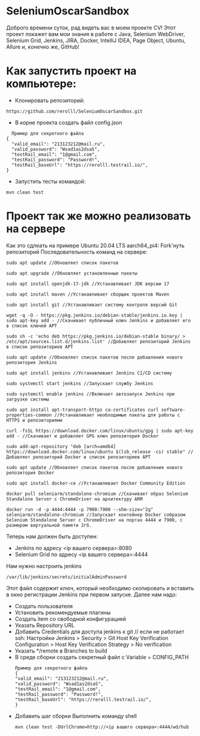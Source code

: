 # SeleniumOscarSandbox
Доброго времени суток, рад видеть вас в моем проекте CV!
Этот проект покажет вам мои знания в работе с Java, Selenium WebDriver, Selenium Grid, Jenkins, JIRA, Docker, IntelliJ IDEA, Page Object, Ubuntu, Allure и, конечно же, GitHub!

# Как запустить проект на компьютере:
- Клонировать репозиторий:
```
https://github.com/rerolll/SeleniumOscarSandbox.git
```
- В корне проекта создать файл config.json
```
  Пример для секретного файла
{
  "valid_email": "213123212@mail.ru",
  "valid_password": "Wsad1as2dsaS",
  "testRail_email": "1@gmail.com",
  "testRail_password": "Password!",
  "testRail_baseUrl": "https://rerolll.testrail.io/",
}
```
- Запустить тесты командой:
```
mvn clean test
```

# Проект так же можно реализовать на сервере 
Как это сдлеать на примере Ubuntu 20.04 LTS aarch64_pi4:
Fork'нуть репозиторий 
Последовательность команд на сервере:
```
sudo apt update //Обновляет список пакетов

sudo apt upgrade //Обновляет установленные пакеты

sudo apt install openjdk-17-jdk //Устанавливает JDK версии 17

sudo apt install maven //Устанавливает сборщик проектов Maven

sudo apt install git //Устанавливает систему контроля версий Git

wget -q -O - https://pkg.jenkins.io/debian-stable/jenkins.io.key | sudo apt-key add - //Скачивает публичный ключ Jenkins и добавляет его в список ключей APT

sudo sh -c 'echo deb https://pkg.jenkins.io/debian-stable binary/ > /etc/apt/sources.list.d/jenkins.list' //Добавляет репозиторий Jenkins в список репозиториев APT

sudo apt update //Обновляет список пакетов после добавления нового репозитория Jenkins

sudo apt install jenkins //Устанавливает Jenkins CI/CD систему

sudo systemctl start jenkins //Запускает службу Jenkins

sudo systemctl enable jenkins //Включает автозапуск Jenkins при загрузке системы

sudo apt install apt-transport-https ca-certificates curl software-properties-common //Устанавливает необходимые пакеты для работы с HTTPS и репозиториями

curl -fsSL https://download.docker.com/linux/ubuntu/gpg | sudo apt-key add - //Скачивает и добавляет GPG ключ репозитория Docker

sudo add-apt-repository "deb [arch=amd64] https://download.docker.com/linux/ubuntu $(lsb_release -cs) stable" //Добавляет репозиторий Docker в список репозиториев APT

sudo apt update //Обновляет список пакетов после добавления нового репозитория Docker

sudo apt install docker-ce //Устанавливает Docker Community Edition

docker pull seleniarm/standalone-chromium //Скачивает образ Selenium Standalone Server с ChromeDriver на архитектуру ARM

docker run -d -p 4444:4444 -p 7900:7900 --shm-size="2g" seleniarm/standalone-chromium //Запускает контейнер Docker собразом Selenium Standalone Server с ChromeDriver на портах 4444 и 7900, с размером виртуальной памяти 2гб.
```
Теперь нам должен быть доступен:
- Jenkins по адресу <ip вашего сервера>:8080
- Selenium Grid по адресу <ip вашего сервера>:4444

Нам нужно настроить jenkins
```
/var/lib/jenkins/secrets/initialAdminPassword
```
Этот файл содержит ключ, который необходимо скопировать и вставить в окно регистрации Jenkins при первом запуске.
Далее нам надо:
- Создать пользователя
- Установить рекомендуемые плагины
- Создать item со свободной конфигурацией
- Указать Repository URL
- Добавить Credentials для доступа jenkins к git
// если не работает ssh: Настройки Jenkins > Security > Git Host Key Verification Configuration > Host Key Verification Strategy > No verification
- Указать */remote в Branches to build
- В среде сборки создать секретный файл с Variable = CONFIG_PATH
  ```
  Пример для секретного файла
  {
  "valid_email": "213123212@mail.ru",
  "valid_password": "Wsad1as2dsaS",
  "testRail_email": "1@gmail.com",
  "testRail_password": "Password!",
  "testRail_baseUrl": "https://rerolll.testrail.io/",
  }
  ```
- Добавить шаг сборки Выполнить команду shell
  ```
  mvn clean test -DUrlChrome=http://<ip вашего сервера>:4444/wd/hub
  ```
  
